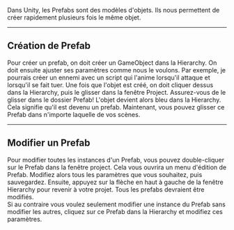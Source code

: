 

Dans Unity, les Prefabs sont des modèles d'objets. Ils nous permettent de créer rapidement plusieurs fois le même objet.   


***  

## Création de Prefab
Pour créer un prefab, on doit créer un GameObject dans la Hierarchy. On doit ensuite ajuster ses paramètres comme nous le voulons. Par exemple, je pourrais créer un ennemi avec un script qui l'anime lorsqu'il attaque et lorsqu'il se fait tuer. Une fois que l'objet est créé, on doit cliquer dessus dans la Hierarchy, puis le glisser dans la fenêtre Project. Assurez-vous de le glisser dans le dossier Prefab! L'objet devient alors bleu dans la Hierarchy. Cela signifie qu'il est devenu un prefab. Maintenant, vous pouvez glisser ce Prefab dans n'importe laquelle de vos scènes.   

***  

## Modifier un Prefab
Pour modifier toutes les instances d'un Prefab, vous pouvez double-cliquer sur le Prefab dans la fenêtre project. Cela vous ouvrira un menu d'édition de Prefab. Modifiez alors tous les paramètres que vous souhaitez, puis sauvegardez. Ensuite, appuyez sur la flèche en haut à gauche de la fenêtre Hierarchy pour revenir à votre projet. Tous les prefabs devraient être modifiés.   
Si au contraire vous voulez seulement modifier une instance du Prefab sans modifier les autres, cliquez sur ce Prefab dans la Hierarchy et modifiez ces paramètres.   